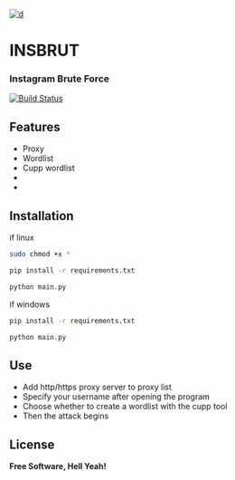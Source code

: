 [![d](https://helios-i.mashable.com/imagery/articles/05a8QemoAVg1F6idrbKCcl8/hero-image.fill.size_1248x702.v1671479522.jpg "d")](http://https://helios-i.mashable.com/imagery/articles/05a8QemoAVg1F6idrbKCcl8/hero-image.fill.size_1248x702.v1671479522.jpg "d")
# INSBRUT
### Instagram Brute Force

[![Build Status](https://travis-ci.org/joemccann/dillinger.svg?branch=master)](https://travis-ci.org/joemccann/dillinger)




## Features

- Proxy
- Wordlist
- Cupp wordlist
- 
- 

## Installation

if linux
```sh
sudo chmod +x *
```
```sh
pip install -r requirements.txt
```
```sh
python main.py
```

if windows

```sh
pip install -r requirements.txt
```
```sh
python main.py
```

## Use
- Add http/https proxy server to proxy list
- Specify your username after opening the program
- Choose whether to create a wordlist with the cupp tool
- Then the attack begins

## License


**Free Software, Hell Yeah!**

[//]: # (These are reference links used in the body of this note and get stripped out when the markdown processor does its job. There is no need to format nicely because it shouldn't be seen. Thanks SO - http://stackoverflow.com/questions/4823468/store-comments-in-markdown-syntax)

   [dill]: <https://github.com/joemccann/dillinger>
   [git-repo-url]: <https://github.com/joemccann/dillinger.git>
   [john gruber]: <http://daringfireball.net>
   [df1]: <http://daringfireball.net/projects/markdown/>
   [markdown-it]: <https://github.com/markdown-it/markdown-it>
   [Ace Editor]: <http://ace.ajax.org>
   [node.js]: <http://nodejs.org>
   [Twitter Bootstrap]: <http://twitter.github.com/bootstrap/>
   [jQuery]: <http://jquery.com>
   [@tjholowaychuk]: <http://twitter.com/tjholowaychuk>
   [express]: <http://expressjs.com>
   [AngularJS]: <http://angularjs.org>
   [Gulp]: <http://gulpjs.com>

   [PlDb]: <https://github.com/joemccann/dillinger/tree/master/plugins/dropbox/README.md>
   [PlGh]: <https://github.com/joemccann/dillinger/tree/master/plugins/github/README.md>
   [PlGd]: <https://github.com/joemccann/dillinger/tree/master/plugins/googledrive/README.md>
   [PlOd]: <https://github.com/joemccann/dillinger/tree/master/plugins/onedrive/README.md>
   [PlMe]: <https://github.com/joemccann/dillinger/tree/master/plugins/medium/README.md>
   [PlGa]: <https://github.com/RahulHP/dillinger/blob/master/plugins/googleanalytics/README.md>
